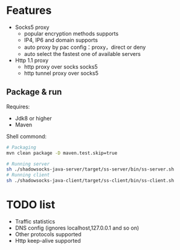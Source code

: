 
# Features

* Socks5 proxy
    - popular encryption methods supports
    - IP4, IP6 and domain supports
    - auto proxy by pac config：proxy，direct or deny
    - auto select the fastest one of available servers
* Http 1.1 proxy
    - http proxy over socks socks5
    - http tunnel proxy over socks5

## Package & run

Requires:
* Jdk8 or higher
* Maven

Shell commond:

```bash
# Packaging
mvn clean package -D maven.test.skip=true

# Running server
sh ./shadowsocks-java-server/target/ss-server/bin/ss-server.sh
# Running client
sh ./shadowsocks-java-client/target/ss-client/bin/ss-client.sh
```

# TODO list

* Traffic statistics
* DNS config (ignores localhost,127.0.0.1 and so on)
* Other protocols supported
* Http keep-alive supported